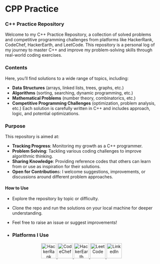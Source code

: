 # CPP Practice
<h3>C++ Practice Repository</h3>
Welcome to my C++ Practice Repository, a collection of solved problems and competitive programming challenges from platforms like HackerRank, CodeChef, HackerEarth, and LeetCode. This repository is a personal log of my journey to master C++ and improve my problem-solving skills through real-world coding exercises.

**<h3>Contents</h3>**
Here, you’ll find solutions to a wide range of topics, including:

- **Data Structures** (arrays, linked lists, trees, graphs, etc.)
- **Algorithms** (sorting, searching, dynamic programming, etc.)
- **Mathematical Problems** (number theory, combinatorics, etc.)
- **Competitive Programming Challenges** (optimization, problem analysis, etc.)
Each solution is carefully written in C++ and includes approach, logic, and potential optimizations.

**<h3>Purpose</h3>**
This repository is aimed at:

- **Tracking Progress**: Monitoring my growth as a C++ programmer.
- **Problem Solving**: Tackling various coding challenges to improve algorithmic thinking.
- **Sharing Knowledge**: Providing reference codes that others can learn from or use as inspiration for their solutions.
- **Open for Contribution**s: I welcome suggestions, improvements, or discussions around different problem approaches.

**<h4>How to Use</h4>**
- Explore the repository by topic or difficulty.
- Clone the repo and run the solutions on your local machine for deeper understanding.
- Feel free to raise an issue or suggest improvements!

- <h3>Platforms I Use</h3>

<p align="center">
  <a href="https://www.hackerrank.com/profile/guptasanjeevani1">
    <img src="https://cdn.worldvectorlogo.com/logos/hackerrank.svg" alt="HackerRank" width="50" height="50"/>
  </a>
  <a href="https://www.codechef.com/users/sanjeevani09">
    <img src="https://s3.amazonaws.com/codechef_shared/sites/all/themes/abessive/logo.svg" alt="CodeChef" width="50" height="50"/>
  </a>
  <a href="https://www.hackerearth.com/@guptasanjeevani970/">
    <img src="https://upload.wikimedia.org/wikipedia/commons/e/e8/HackerEarth_logo.png" alt="HackerEarth" width="50" height="50"/>
  </a>
  <a href="https://leetcode.com/u/SanjeevaniGupta/">
    <img src="https://upload.wikimedia.org/wikipedia/commons/1/19/LeetCode_logo_black.png" alt="LeetCode" width="50" height="50"/>
  </a>
  <a href="https://www.linkedin.com/in/sanjeevani-gupta-a59819216">
    <img src="https://cdn.worldvectorlogo.com/logos/linkedin-icon-2.svg" alt="LinkedIn" width="50" height="50"/>
  </a>
</p>
